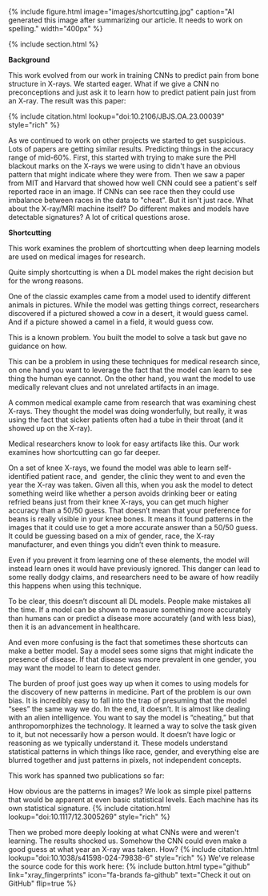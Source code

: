 ---
---

{%
  include figure.html
  image="images/shortcutting.jpg"
  caption="AI generated this image after summarizing our article. It needs to work on spelling."
  width="400px"
%}

{% include section.html %}

**Background**

This work evolved from our work in training CNNs to predict pain from bone structure in X-rays. We started eager. What if we give a CNN no preconceptions and just ask it to learn how to predict patient pain just from an X-ray. The result was this paper:

{% include citation.html lookup="doi:10.2106/JBJS.OA.23.00039" style="rich" %}

As we continued to work on other projects we started to get suspicious. Lots of papers are getting similar results. Predicting things in the accuracy range of mid-60%. First, this started with trying to make sure the PHI blackout marks on the X-rays we were using to didn't have an obvious pattern that might indicate where they were from. Then we saw a paper from MIT and Harvard that showed how well CNN could see a patient's self reported race in an image. If CNNs can see race then they could use imbalance between races in the data to "cheat". But it isn't just race. What about the X-ray/MRI machine itself? Do different makes and models have detectable signatures? A lot of critical questions arose.


**Shortcutting**

This work examines the problem of shortcutting when deep learning models are used on medical images for research.

Quite simply shortcutting is when a DL model makes the right decision but for the wrong reasons.

One of the classic examples came from a model used to identify different animals in pictures. While the model was getting things correct, researchers discovered if a pictured showed a cow in a desert, it would guess camel. And if a picture showed a camel in a field, it would guess cow.

This is a known problem. You built the model to solve a task but gave no guidance on how.

This can be a problem in using these techniques for medical research since, on one hand you want to leverage the fact that the model can learn to see thing the human eye cannot. On the other hand, you want the model to use medically relevant clues and not unrelated artifacts in an image.

A common medical example came from research that was examining chest X-rays. They thought the model was doing wonderfully, but really, it was using the fact that sicker patients often had a tube in their throat (and it showed up on the X-ray).

Medical researchers know to look for easy artifacts like this. Our work examines how shortcutting can go far deeper.

On a set of knee X-rays, we found the model was able to learn self-identified patient race, and  gender, the clinic they went to and even the year the X-ray was taken. Given all this, when you ask the model to detect something weird like whether a person avoids drinking beer or eating refried beans just from their knee X-rays, you can get much higher accuracy than a 50/50 guess. That doesn’t mean that your preference for beans is really visible in your knee bones. It means it found patterns in the images that it could use to get a more accurate answer than a 50/50 guess. It could be guessing based on a mix of gender, race, the X-ray manufacturer, and even things you didn’t even think to measure.

Even if you prevent it from learning one of these elements, the model will instead learn ones it would have previously ignored.  This danger can lead to some really dodgy claims, and researchers need to be aware of how readily this happens when using this technique.

To be clear, this doesn’t discount all DL models. People make mistakes all the time. If a model can be shown to measure something more accurately than humans can or predict a disease more accurately (and with less bias), then it is an advancement in healthcare.

And even more confusing is the fact that sometimes these shortcuts can make a better model. Say a model sees some signs that might indicate the presence of disease. If that disease was more prevalent in one gender, you may want the model to learn to detect gender.

The burden of proof just goes way up when it comes to using models for the discovery of new patterns in medicine. Part of the problem is our own bias. It is incredibly easy to fall into the trap of presuming that the model “sees” the same way we do. In the end, it doesn’t. It is almost like dealing with an alien intelligence. You want to say the model is “cheating,” but that anthropomorphizes the technology. It learned a way to solve the task given to it, but not necessarily how a person would. It doesn’t have logic or reasoning as we typically understand it. These models understand statistical patterns in which things like race, gender, and everything else are blurred together and just patterns in pixels, not independent concepts.

This work has spanned two publications so far:

How obvious are the patterns in images? We look as simple pixel patterns that would be apparent at even basic statistical levels. Each machine has its own statistical signature.
{% include citation.html lookup="doi:10.1117/12.3005269" style="rich" %}

Then we probed more deeply looking at what CNNs were and weren't learning. The results shocked us. Somehow the CNN could even make a good guess at what year an X-ray was taken. How?
{% include citation.html lookup="doi:10.1038/s41598-024-79838-6" style="rich" %}
We've release the source code for this work here: {% include button.html type="github" link="xray_fingerprints" icon="fa-brands fa-github" text="Check it out on GitHub" flip=true %}

